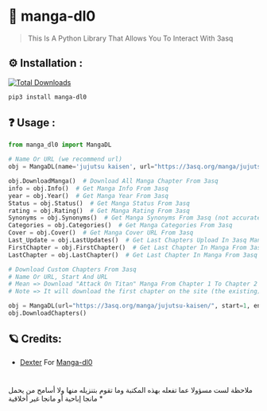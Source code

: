 # 🦉 manga-dl0

> This Is A Python Library That Allows You To Interact With 3asq

## ⚙ Installation :
[![Total Downloads](https://static.pepy.tech/personalized-badge/manga-dl0?period=total&units=none&left_color=black&right_color=blue&left_text=Total-Downloads)](https://pepy.tech/project/manga-dl0)
```bash
pip3 install manga-dl0
```

## ❓ Usage :
```python
from manga_dl0 import MangaDL

# Name Or URL (we recommend url)
obj = MangaDL(name='jujutsu kaisen', url="https://3asq.org/manga/jujutsu-kaisen/")

obj.DownloadManga()  # Download All Manga Chapter From 3asq
info = obj.Info()  # Get Manga Info From 3asq
year = obj.Year()  # Get Manga Year From 3asq
Status = obj.Status()  # Get Manga Status From 3asq
rating = obj.Rating()  # Get Manga Rating From 3asq
Synonyms = obj.Synonyms()  # Get Manga Synonyms From 3asq (not accurate)
Categories = obj.Categories()  # Get Manga Categories From 3asq
Cover = obj.Cover()  # Get Manga Cover URL From 3asq
Last_Update = obj.LastUpdates()  # Get Last Chapters Upload In 3asq Manga (not accurate)
FirstChapter = obj.FirstChapter()  # Get Last Chapter In Manga From 3asq
LastChapter = obj.LastChapter()  # Get Last Chapter In Manga From 3asq

# Download Custom Chapters From 3asq
# Name Or URL, Start And URL
# Mean => Download "Attack On Titan" Manga From Chapter 1 To Chapter 2
# Note => It will download the first chapter on the site (the existing), not the real first chapter

obj = MangaDL(url="https://3asq.org/manga/jujutsu-kaisen/", start=1, end=2)
obj.DownloadChapters()
```
## 🪐 Credits:
* [Dexter](https://github.com/dexter-90) For [Manga-dl0](https://github.com/dexter-90/manga-dl0)

# 
ملاحظة لست مسؤولا عما تفعله بهذه المكتبة وما تقوم بتنزيله منها ولا أسامح من يحمل مانجا إباحية أو مانجا غير أخلاقية *
